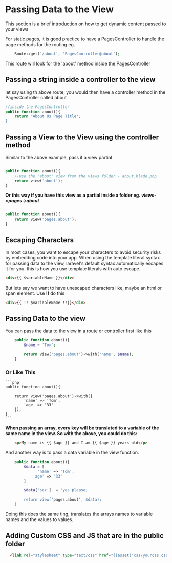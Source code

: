 # Passing Data to the View

This section is a brief introduction on how to get dynamic content passed to your views

For static pages, it is good practice to have a PagesController to handle the page methods for the routing eg.

```php
    Route::get('/about', 'PagesController@about');
```
This route will look for the 'about' method inside the PagesController


## Passing a string inside a controller to the view

let say using th above route, you would then have a controller method in the PagesController called about
```php
//inside the PagesController
public function about(){
    return "About Us Page Title';
}
```
## Passing a View to the View using the controller method
Similar to the above example, pass it a view partial
```php

public function about(){
    //use the 'about' view from the views folder - about.blade.php
    return view('about');
}

```

**Or this way if you have this view as a partial inside a folder eg. _views->pages->about_**
```php

public function about(){
    return view('pages.about');
}
```

## Escaping Characters
In most cases, you want to escape your characters to avoid security risks by embedding code into your app.  When using the template literal syntax for passing data to the view, laravel's default syntax automatically escapes it for you.  this is how you use template literals with auto escape.

```html
<div>{{ $variableName }}</div> 
```
But lets say we want to have unescaped characters like, maybe an html or span element.  Use **__!!__**
do this 
```html
<div>{{ !! $variableName !!}}</div> 
```
## Passing Data to the view
You can pass the data to the view in a route or controller first like this

```php
    public function about(){
        $name = 'Tom';

        return view('pages.about')->with('name', $name);
    }
```
### Or Like This
    ```php
    public function about(){

        return view('pages.about')->with({
            'name' => 'Tom',
            'age' => '33'
        });
    }
    ```

**When passing an array, every key will be translated to a variable of the same name in the view. So with the above, you could do this:**
```html
    <p>My name is {{ $age }} and I am {{ $age }} years old</p>
```

And another way is to pass a data variable in the view function.

```php
    public function about(){
        $data = [
              'name' => 'Tom',
            'age' => '33'
        ]

        $data['sex']  = 'yes please;

        return view('pages.about', $data);
    }
```
Doing this does the same ting, translates the arrays names to variable names and the values to values.

## Adding Custom CSS and JS that are in the public folder
```html
  <link rel="stylesheet" type="text/css" href="{{asset('css/yourcss.css')}}"/>   
```